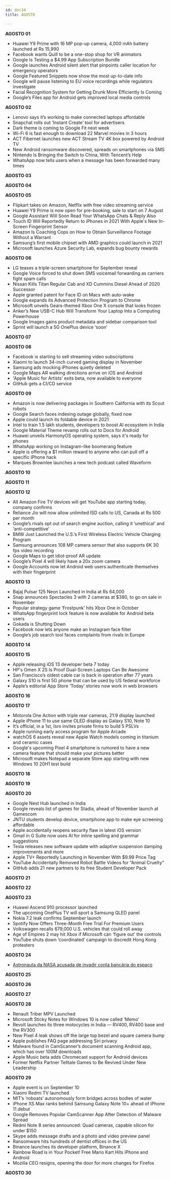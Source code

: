 ```yaml
---
id: doc34
title: AGOSTO

---
```


**AGOSTO 01**

- Huawei Y9 Prime with 16 MP pop-up camera, 4,000 mAh battery launched at Rs 15,990
- Facebook wants Quill to be a one-stop shop for VR animators
- Google Is Testing a $4.99 App Subscription Bundle
- Google launches Android silent alert that pinpoints caller location for emergency operators
- Google Featured Snippets now show the most up-to-date info
- Google will pause listening to EU voice recordings while regulators investigate
- Facial Recognition System for Getting Drunk More Efficiently Is Coming
- Google’s Files app for Android gets improved local media controls

**AGOSTO 02**

- Lenovo says it’s working to make connected laptops affordable
- Snapchat rolls out ‘Instant Create’ tool for advertisers
- Dark theme is coming to Google Fit next week
- Wi-Fi 6 is fast enough to download 22 Marvel movies in 3 hours
- ACT Fibernet launches new ACT Stream TV 4K box powered by Android TV
- New Android ransomware discovered, spreads on smartphones via SMS
- Nintendo Is Bringing the Switch to China, With Tencent’s Help
- WhatsApp now tells users when a message has been forwarded many times

**AGOSTO 03**

**AGOSTO 04**

**AGOSTO 05**

- Flipkart takes on Amazon, Netflix with free video streaming service
- Huawei Y9 Prime is now open for pre-booking, sale to start on 7 August
- Google Assistant Will Soon Read Your WhatsApp Chats & Reply Also
- Touch ID Will Reportedly Return to iPhones in 2021 With Apple's New In-Screen Fingerprint Sensor
- Amazon Is Coaching Cops on How to Obtain Surveillance Footage Without a Warrant
- Samsung’s first mobile chipset with AMD graphics could launch in 2021
- Microsoft launches Azure Security Lab, expands bug bounty rewards

**AGOSTO 06**

- LG teases a triple-screen smartphone for September reveal
- Google Voice forced to shut down SMS voicemail forwarding as carriers fight spam calls
- Nissan Kills Titan Regular Cab and XD Cummins Diesel Ahead of 2020 Successor
- Apple granted patent for Face ID on Macs with auto-wake
- Google expands its Advanced Protection Program to Chrome
- Microsoft unveils Gears-themed Xbox One X console that looks frozen
- Anker’s New USB-C Hub Will Transform Your Laptop Into a Computing Powerhouse
- Google Images gains product metadata and sidebar comparison tool
- Sprint will launch a 5G OnePlus device ‘soon’

**AGOSTO 07**

**AGOSTO 08**

- Facebook is starting to sell streaming video subscriptions
- Xiaomi to launch 34-inch curved gaming display in November
- Samsung ads mocking iPhones quietly deleted
- Google Maps AR walking directions arrive on iOS and Android
- 'Apple Music for Artists’ exits beta, now available to everyone
- GitHub gets a CI/CD service

**AGOSTO 09**

- Amazon is now delivering packages in Southern California with its Scout robots
- Google Search faces indexing outage globally, fixed now
- Apple could launch its foldable device in 2021
- Intel to train 1.5 lakh students, developers to boost AI ecosystem in India
- Google Material Theme revamp rolls out to Docs for Android
- Huawei unveils HarmonyOS operating system, says it's ready for phones
- WhatsApp working on Instagram-like boomerang feature
- Apple is offering a $1 million reward to anyone who can pull off a specific iPhone hack
- Marques Brownlee launches a new tech podcast called Waveform


**AGOSTO 10**

**AGOSTO 11**

**AGOSTO 12**

- All Amazon Fire TV devices will get YouTube app starting today, company confirms
- Reliance Jio will now allow unlimited ISD calls to US, Canada at Rs 500 per month
- Google’s rivals opt out of search engine auction, calling it ‘unethical’ and ‘anti-competitive’
- BMW Just Launched the U.S.’s First Wireless Electric Vehicle Charging Program
- Samsung announces 108 MP camera sensor that also supports 6K 30 fps video recording
- Google Maps to get idiot-proof AR update
- Google’s Pixel 4 will likely have a 20x zoom camera
- Google Accounts now let Android web users authenticate themselves with their fingerprint

**AGOSTO 13**

- Bajaj Pulsar 125 Neon Launched in India at Rs 64,000
- Snap announces Spectacles 3 with 2 cameras at $380, to go on sale in November
- Popular strategy game ‘Frostpunk’ hits Xbox One in October
- WhatsApp fingerprint lock feature is now available for Android beta users
- Gokada is Shutting Down
- Facebook now lets anyone make an Instagram face filter
- Google’s job search tool faces complaints from rivals in Europe

**AGOSTO 14**

**AGOSTO 15**

- Apple releasing iOS 13 developer beta 7 today
- HP's Omen X 2S Is Proof Dual-Screen Laptops Can Be Awesome
- San Francisco’s oldest cable car is back in operation after 77 years
- Galaxy S10 is first 5G phone that can be used by US federal workforce
- Apple’s editorial App Store ‘Today’ stories now work in web browsers

**AGOSTO 16**

**AGOSTO 17**

- Motorola One Action with triple rear cameras, 21:9 display launched
- Apple iPhone 11 to use same OLED display as Galaxy S10, Note 10
- It’s official, in a 1st, Isro invites private firms to build 5 PSLVs
- Apple running early access program for Apple Arcade
- watchOS 6 assets reveal new Apple Watch models coming in titanium and ceramic cases
- Google's upcoming Pixel 4 smartphone is rumored to have a new camera feature that should make your pictures better
- Microsoft makes Notepad a separate Store app starting with new Windows 10 20H1 test build

**AGOSTO 18**

**AGOSTO 19**

**AGOSTO 20**

- Google Nest Hub launched in India
- Google reveals list of games for Stadia, ahead of November launch at Gamescom
- JNTU students develop device, smartphone app to make eye screening affordable
- Apple accidentally reopens security flaw in latest iOS version
- Gmail in G Suite now uses AI for inline spelling and grammar suggestions
- Tesla releases new software update with adaptive suspension damping improvements and more
- Apple TV+ Reportedly Launching in November With $9.99 Price Tag
- YouTube Accidentally Removed Robot Battle Videos for “Animal Cruelty”
- GitHub adds 21 new partners to its free Student Developer Pack

**AGOSTO 21**

**AGOSTO 22**

**AGOSTO 23**

- Huawei Ascend 910 processor launched
- The upcoming OnePlus TV will sport a Samsung QLED panel
- Nokia 7.2 leak confirms September launch
- Spotify Now Offers Three-Month Free Trial For Premium Users
- Volkswagen recalls 679,000 U.S. vehicles that could roll away
- Age of Empires 2 may hit Xbox if Microsoft can ‘figure out’ the controls
- YouTube shuts down ‘coordinated’ campaign to discredit Hong Kong protesters

**AGOSTO 24**

- [Astronauta da NASA acusada de invadir conta bancária do espaço](https://suporteninja.com/astronauta-da-nasa-acusada-de-invadir-conta-bancaria-do-espaco/)

**AGOSTO 25**

**AGOSTO 26**

**AGOSTO 27**

**AGOSTO 28**

- Renault Triber MPV Launched
- Microsoft Sticky Notes for Windows 10 is now called ‘Memo’
- Revolt launches its three motocycles in India — RV400, RV400 base and the RV300
- New Pixel 4 leak shows off the large top bezel and square camera bump
- Apple publishes FAQ page addressing Siri privacy
- Malware found in CamScanner’s document scanning Android app, which has over 100M downloads
- Apple Music beta adds Chromecast support for Android devices
- Former Netflix Partner Telltale Games to Be Revived Under New Leadership

**AGOSTO 29**

- Apple event is on September 10
- Xiaomi Redmi TV launched
- MIT’s ‘roboats’ autonomously form bridges across bodies of water
- iPhone XS Max ranks behind Samsung Galaxy Note 10+ ahead of iPhone 11 debut
- Google Removes Popular CamScanner App After Detection of Malware Spread
- Redmi Note 8 series announced: Quad cameras, capable silicon for under $150
- Skype adds message drafts and a photo and video preview panel
- Ransomware hits hundreds of dentist offices in the US
- Binance launches its developer platform, Binance X
- Rainbow Road is in Your Pocket! Free Mario Kart Hits iPhone and Android
- Mozilla CEO resigns, opening the door for more changes for Firefox

**AGOSTO 30**



